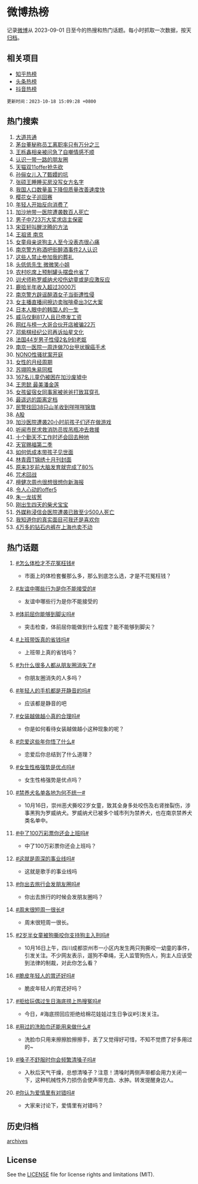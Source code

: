 # 微博热榜

记录[微博](https://www.weibo.com)从 2023-09-01 日至今的热搜和热门话题。每小时抓取一次数据，按天[归档](archives)。

## 相关项目

- [知乎热榜](https://github.com/hotarchive/zhihu)
- [头条热榜](https://github.com/hotarchive/toutiao)
- [抖音热榜](https://github.com/hotarchive/douyin)


`更新时间：2023-10-18 15:09:28 +0800`

## 热门搜索

1. [大道共通](https://m.weibo.cn/search?containerid=100103type%3D1%26t%3D10%26q%3D%23%E5%A4%A7%E9%81%93%E5%85%B1%E9%80%9A%23&stream_entry_id=51&isnewpage=1&extparam=seat%3D1%26pos%3D0%26cate%3D10103%26c_type%3D51%26q%3D%2523%25E5%25A4%25A7%25E9%2581%2593%25E5%2585%25B1%25E9%2580%259A%2523%26stream_entry_id%3D51%26dgr%3D0%26filter_type%3Drealtimehot%26display_time%3D1697612967%26pre_seqid%3D169761296730804827174)
1. [茅台董秘称员工离职率只有万分之三](https://m.weibo.cn/search?containerid=100103type%3D1%26t%3D10%26q%3D%23%E8%8C%85%E5%8F%B0%E8%91%A3%E7%A7%98%E7%A7%B0%E5%91%98%E5%B7%A5%E7%A6%BB%E8%81%8C%E7%8E%87%E5%8F%AA%E6%9C%89%E4%B8%87%E5%88%86%E4%B9%8B%E4%B8%89%23&stream_entry_id=31&isnewpage=1&extparam=seat%3D1%26band_rank%3D1%26cate%3D5001%26stream_entry_id%3D31%26pos%3D0%26filter_type%3Drealtimehot%26lcate%3D5001%26realpos%3D1%26q%3D%2523%25E8%258C%2585%25E5%258F%25B0%25E8%2591%25A3%25E7%25A7%2598%25E7%25A7%25B0%25E5%2591%2598%25E5%25B7%25A5%25E7%25A6%25BB%25E8%2581%258C%25E7%258E%2587%25E5%258F%25AA%25E6%259C%2589%25E4%25B8%2587%25E5%2588%2586%25E4%25B9%258B%25E4%25B8%2589%2523%26flag%3D1%26dgr%3D0%26c_type%3D31%26display_time%3D1697612967%26pre_seqid%3D169761296730804827174)
1. [王栎鑫相亲被问急了自嘲情感不顺](https://m.weibo.cn/search?containerid=100103type%3D1%26t%3D10%26q%3D%23%E7%8E%8B%E6%A0%8E%E9%91%AB%E7%9B%B8%E4%BA%B2%E8%A2%AB%E9%97%AE%E6%80%A5%E4%BA%86%E8%87%AA%E5%98%B2%E6%83%85%E6%84%9F%E4%B8%8D%E9%A1%BA%23&stream_entry_id=31&isnewpage=1&extparam=seat%3D1%26band_rank%3D2%26cate%3D5001%26stream_entry_id%3D31%26pos%3D1%26filter_type%3Drealtimehot%26lcate%3D5001%26realpos%3D2%26q%3D%2523%25E7%258E%258B%25E6%25A0%258E%25E9%2591%25AB%25E7%259B%25B8%25E4%25BA%25B2%25E8%25A2%25AB%25E9%2597%25AE%25E6%2580%25A5%25E4%25BA%2586%25E8%2587%25AA%25E5%2598%25B2%25E6%2583%2585%25E6%2584%259F%25E4%25B8%258D%25E9%25A1%25BA%2523%26flag%3D2%26dgr%3D0%26c_type%3D31%26display_time%3D1697612967%26pre_seqid%3D169761296730804827174)
1. [认识一带一路的朋友圈](https://m.weibo.cn/search?containerid=100103type%3D1%26t%3D10%26q%3D%23%E8%AE%A4%E8%AF%86%E4%B8%80%E5%B8%A6%E4%B8%80%E8%B7%AF%E7%9A%84%E6%9C%8B%E5%8F%8B%E5%9C%88%23&stream_entry_id=31&isnewpage=1&extparam=seat%3D1%26band_rank%3D3%26cate%3D5001%26stream_entry_id%3D31%26pos%3D2%26filter_type%3Drealtimehot%26lcate%3D5001%26realpos%3D3%26q%3D%2523%25E8%25AE%25A4%25E8%25AF%2586%25E4%25B8%2580%25E5%25B8%25A6%25E4%25B8%2580%25E8%25B7%25AF%25E7%259A%2584%25E6%259C%258B%25E5%258F%258B%25E5%259C%2588%2523%26flag%3D0%26dgr%3D0%26c_type%3D31%26display_time%3D1697612967%26pre_seqid%3D169761296730804827174)
1. [天猫双11offer抢先砍](https://m.weibo.cn/search?containerid=100103type%3D1%26t%3D10%26q%3D%23%E5%A4%A9%E7%8C%AB%E5%8F%8C11offer%E6%8A%A2%E5%85%88%E7%A0%8D%23&stream_entry_id=31&isnewpage=1&extparam=seat%3D1%26cate%3D5001%26stream_entry_id%3D31%26pos%3D3%26filter_type%3Drealtimehot%26lcate%3D5001%26adid%3D208153%26topic_ad%3D1%26band_rank%3D4%26q%3D%2523%25E5%25A4%25A9%25E7%258C%25AB%25E5%258F%258C11offer%25E6%258A%25A2%25E5%2585%2588%25E7%25A0%258D%2523%26is_ad_pos%3D1%26dgr%3D0%26c_type%3D31%26display_time%3D1697612967%26pre_seqid%3D169761296730804827174)
1. [孙俪女儿入了甄嬛的坑](https://m.weibo.cn/search?containerid=100103type%3D1%26t%3D10%26q%3D%23%E5%AD%99%E4%BF%AA%E5%A5%B3%E5%84%BF%E5%85%A5%E4%BA%86%E7%94%84%E5%AC%9B%E7%9A%84%E5%9D%91%23&stream_entry_id=31&isnewpage=1&extparam=seat%3D1%26band_rank%3D4%26cate%3D5001%26stream_entry_id%3D31%26pos%3D4%26filter_type%3Drealtimehot%26lcate%3D5001%26realpos%3D4%26q%3D%2523%25E5%25AD%2599%25E4%25BF%25AA%25E5%25A5%25B3%25E5%2584%25BF%25E5%2585%25A5%25E4%25BA%2586%25E7%2594%2584%25E5%25AC%259B%25E7%259A%2584%25E5%259D%2591%2523%26flag%3D0%26dgr%3D0%26c_type%3D31%26display_time%3D1697612967%26pre_seqid%3D169761296730804827174)
1. [张硕王睡睡买房没写女方名字](https://m.weibo.cn/search?containerid=100103type%3D1%26t%3D10%26q%3D%23%E5%BC%A0%E7%A1%95%E7%8E%8B%E7%9D%A1%E7%9D%A1%E4%B9%B0%E6%88%BF%E6%B2%A1%E5%86%99%E5%A5%B3%E6%96%B9%E5%90%8D%E5%AD%97%23&stream_entry_id=31&isnewpage=1&extparam=seat%3D1%26band_rank%3D5%26cate%3D5001%26stream_entry_id%3D31%26pos%3D5%26filter_type%3Drealtimehot%26lcate%3D5001%26realpos%3D5%26q%3D%2523%25E5%25BC%25A0%25E7%25A1%2595%25E7%258E%258B%25E7%259D%25A1%25E7%259D%25A1%25E4%25B9%25B0%25E6%2588%25BF%25E6%25B2%25A1%25E5%2586%2599%25E5%25A5%25B3%25E6%2596%25B9%25E5%2590%258D%25E5%25AD%2597%2523%26flag%3D0%26dgr%3D0%26c_type%3D31%26display_time%3D1697612967%26pre_seqid%3D169761296730804827174)
1. [我国人口数量虽下降但质量改善速度快](https://m.weibo.cn/search?containerid=100103type%3D1%26t%3D10%26q%3D%23%E6%88%91%E5%9B%BD%E4%BA%BA%E5%8F%A3%E6%95%B0%E9%87%8F%E8%99%BD%E4%B8%8B%E9%99%8D%E4%BD%86%E8%B4%A8%E9%87%8F%E6%94%B9%E5%96%84%E9%80%9F%E5%BA%A6%E5%BF%AB%23&stream_entry_id=31&isnewpage=1&extparam=seat%3D1%26band_rank%3D6%26cate%3D5001%26stream_entry_id%3D31%26pos%3D6%26filter_type%3Drealtimehot%26lcate%3D5001%26realpos%3D6%26q%3D%2523%25E6%2588%2591%25E5%259B%25BD%25E4%25BA%25BA%25E5%258F%25A3%25E6%2595%25B0%25E9%2587%258F%25E8%2599%25BD%25E4%25B8%258B%25E9%2599%258D%25E4%25BD%2586%25E8%25B4%25A8%25E9%2587%258F%25E6%2594%25B9%25E5%2596%2584%25E9%2580%259F%25E5%25BA%25A6%25E5%25BF%25AB%2523%26flag%3D0%26dgr%3D0%26c_type%3D31%26display_time%3D1697612967%26pre_seqid%3D169761296730804827174)
1. [樱花女子巡回赛](https://m.weibo.cn/search?containerid=100103type%3D1%26t%3D10%26q%3D%23%E6%A8%B1%E8%8A%B1%E5%A5%B3%E5%AD%90%E5%B7%A1%E5%9B%9E%E8%B5%9B%23&stream_entry_id=31&isnewpage=1&extparam=seat%3D1%26cate%3D5001%26stream_entry_id%3D31%26pos%3D7%26filter_type%3Drealtimehot%26lcate%3D5001%26adid%3D207965%26topic_ad%3D1%26band_rank%3D7%26q%3D%2523%25E6%25A8%25B1%25E8%258A%25B1%25E5%25A5%25B3%25E5%25AD%2590%25E5%25B7%25A1%25E5%259B%259E%25E8%25B5%259B%2523%26is_ad_pos%3D1%26dgr%3D0%26c_type%3D31%26display_time%3D1697612967%26pre_seqid%3D169761296730804827174)
1. [年轻人开始反向消费了](https://m.weibo.cn/search?containerid=100103type%3D1%26t%3D10%26q%3D%23%E5%B9%B4%E8%BD%BB%E4%BA%BA%E5%BC%80%E5%A7%8B%E5%8F%8D%E5%90%91%E6%B6%88%E8%B4%B9%E4%BA%86%23&stream_entry_id=31&isnewpage=1&extparam=seat%3D1%26band_rank%3D7%26cate%3D5001%26stream_entry_id%3D31%26pos%3D8%26filter_type%3Drealtimehot%26lcate%3D5001%26realpos%3D7%26q%3D%2523%25E5%25B9%25B4%25E8%25BD%25BB%25E4%25BA%25BA%25E5%25BC%2580%25E5%25A7%258B%25E5%258F%258D%25E5%2590%2591%25E6%25B6%2588%25E8%25B4%25B9%25E4%25BA%2586%2523%26flag%3D0%26dgr%3D0%26c_type%3D31%26display_time%3D1697612967%26pre_seqid%3D169761296730804827174)
1. [加沙地带一医院遭袭数百人死亡](https://m.weibo.cn/search?containerid=100103type%3D1%26t%3D10%26q%3D%23%E5%8A%A0%E6%B2%99%E5%9C%B0%E5%B8%A6%E4%B8%80%E5%8C%BB%E9%99%A2%E9%81%AD%E8%A2%AD%E6%95%B0%E7%99%BE%E4%BA%BA%E6%AD%BB%E4%BA%A1%23&stream_entry_id=31&isnewpage=1&extparam=seat%3D1%26band_rank%3D8%26cate%3D5001%26stream_entry_id%3D31%26pos%3D9%26filter_type%3Drealtimehot%26lcate%3D5001%26realpos%3D8%26q%3D%2523%25E5%258A%25A0%25E6%25B2%2599%25E5%259C%25B0%25E5%25B8%25A6%25E4%25B8%2580%25E5%258C%25BB%25E9%2599%25A2%25E9%2581%25AD%25E8%25A2%25AD%25E6%2595%25B0%25E7%2599%25BE%25E4%25BA%25BA%25E6%25AD%25BB%25E4%25BA%25A1%2523%26flag%3D16%26dgr%3D0%26c_type%3D31%26display_time%3D1697612967%26pre_seqid%3D169761296730804827174)
1. [男子中723万大奖求店主保密](https://m.weibo.cn/search?containerid=100103type%3D1%26t%3D10%26q%3D%23%E7%94%B7%E5%AD%90%E4%B8%AD723%E4%B8%87%E5%A4%A7%E5%A5%96%E6%B1%82%E5%BA%97%E4%B8%BB%E4%BF%9D%E5%AF%86%23&stream_entry_id=31&isnewpage=1&extparam=seat%3D1%26band_rank%3D9%26cate%3D5001%26stream_entry_id%3D31%26pos%3D10%26filter_type%3Drealtimehot%26lcate%3D5001%26realpos%3D9%26q%3D%2523%25E7%2594%25B7%25E5%25AD%2590%25E4%25B8%25AD723%25E4%25B8%2587%25E5%25A4%25A7%25E5%25A5%2596%25E6%25B1%2582%25E5%25BA%2597%25E4%25B8%25BB%25E4%25BF%259D%25E5%25AF%2586%2523%26flag%3D0%26dgr%3D0%26c_type%3D31%26display_time%3D1697612967%26pre_seqid%3D169761296730804827174)
1. [宋亚轩叫醒沈腾的方法](https://m.weibo.cn/search?containerid=100103type%3D1%26t%3D10%26q%3D%23%E5%AE%8B%E4%BA%9A%E8%BD%A9%E5%8F%AB%E9%86%92%E6%B2%88%E8%85%BE%E7%9A%84%E6%96%B9%E6%B3%95%23&stream_entry_id=31&isnewpage=1&extparam=seat%3D1%26band_rank%3D10%26cate%3D5001%26stream_entry_id%3D31%26pos%3D11%26filter_type%3Drealtimehot%26lcate%3D5001%26realpos%3D10%26q%3D%2523%25E5%25AE%258B%25E4%25BA%259A%25E8%25BD%25A9%25E5%258F%25AB%25E9%2586%2592%25E6%25B2%2588%25E8%2585%25BE%25E7%259A%2584%25E6%2596%25B9%25E6%25B3%2595%2523%26flag%3D1%26dgr%3D0%26c_type%3D31%26display_time%3D1697612967%26pre_seqid%3D169761296730804827174)
1. [王祖贤 南京](https://m.weibo.cn/search?containerid=100103type%3D1%26t%3D10%26q%3D%E7%8E%8B%E7%A5%96%E8%B4%A4+%E5%8D%97%E4%BA%AC&stream_entry_id=31&isnewpage=1&extparam=seat%3D1%26band_rank%3D11%26cate%3D5001%26stream_entry_id%3D31%26pos%3D12%26filter_type%3Drealtimehot%26lcate%3D5001%26realpos%3D11%26q%3D%25E7%258E%258B%25E7%25A5%2596%25E8%25B4%25A4%2520%25E5%258D%2597%25E4%25BA%25AC%26flag%3D1%26dgr%3D0%26c_type%3D31%26display_time%3D1697612967%26pre_seqid%3D169761296730804827174)
1. [女童母亲说狗主人至今没表态很心痛](https://m.weibo.cn/search?containerid=100103type%3D1%26t%3D10%26q%3D%23%E5%A5%B3%E7%AB%A5%E6%AF%8D%E4%BA%B2%E8%AF%B4%E7%8B%97%E4%B8%BB%E4%BA%BA%E8%87%B3%E4%BB%8A%E6%B2%A1%E8%A1%A8%E6%80%81%E5%BE%88%E5%BF%83%E7%97%9B%23&stream_entry_id=31&isnewpage=1&extparam=seat%3D1%26band_rank%3D12%26cate%3D5001%26stream_entry_id%3D31%26pos%3D13%26filter_type%3Drealtimehot%26lcate%3D5001%26realpos%3D12%26q%3D%2523%25E5%25A5%25B3%25E7%25AB%25A5%25E6%25AF%258D%25E4%25BA%25B2%25E8%25AF%25B4%25E7%258B%2597%25E4%25B8%25BB%25E4%25BA%25BA%25E8%2587%25B3%25E4%25BB%258A%25E6%25B2%25A1%25E8%25A1%25A8%25E6%2580%2581%25E5%25BE%2588%25E5%25BF%2583%25E7%2597%259B%2523%26flag%3D1%26dgr%3D0%26c_type%3D31%26display_time%3D1697612967%26pre_seqid%3D169761296730804827174)
1. [南京警方称酒吧街醉酒事件2人认识](https://m.weibo.cn/search?containerid=100103type%3D1%26t%3D10%26q%3D%23%E5%8D%97%E4%BA%AC%E8%AD%A6%E6%96%B9%E7%A7%B0%E9%85%92%E5%90%A7%E8%A1%97%E9%86%89%E9%85%92%E4%BA%8B%E4%BB%B62%E4%BA%BA%E8%AE%A4%E8%AF%86%23&stream_entry_id=31&isnewpage=1&extparam=seat%3D1%26band_rank%3D13%26cate%3D5001%26stream_entry_id%3D31%26pos%3D14%26filter_type%3Drealtimehot%26lcate%3D5001%26realpos%3D13%26q%3D%2523%25E5%258D%2597%25E4%25BA%25AC%25E8%25AD%25A6%25E6%2596%25B9%25E7%25A7%25B0%25E9%2585%2592%25E5%2590%25A7%25E8%25A1%2597%25E9%2586%2589%25E9%2585%2592%25E4%25BA%258B%25E4%25BB%25B62%25E4%25BA%25BA%25E8%25AE%25A4%25E8%25AF%2586%2523%26flag%3D1%26dgr%3D0%26c_type%3D31%26display_time%3D1697612967%26pre_seqid%3D169761296730804827174)
1. [这些人禁止参加我的葬礼](https://m.weibo.cn/search?containerid=100103type%3D1%26t%3D10%26q%3D%E8%BF%99%E4%BA%9B%E4%BA%BA%E7%A6%81%E6%AD%A2%E5%8F%82%E5%8A%A0%E6%88%91%E7%9A%84%E8%91%AC%E7%A4%BC&stream_entry_id=31&isnewpage=1&extparam=seat%3D1%26band_rank%3D14%26cate%3D5001%26stream_entry_id%3D31%26pos%3D15%26filter_type%3Drealtimehot%26lcate%3D5001%26realpos%3D14%26q%3D%25E8%25BF%2599%25E4%25BA%259B%25E4%25BA%25BA%25E7%25A6%2581%25E6%25AD%25A2%25E5%258F%2582%25E5%258A%25A0%25E6%2588%2591%25E7%259A%2584%25E8%2591%25AC%25E7%25A4%25BC%26flag%3D2%26dgr%3D0%26c_type%3D31%26display_time%3D1697612967%26pre_seqid%3D169761296730804827174)
1. [头低低先生 微微笑小姐](https://m.weibo.cn/search?containerid=100103type%3D1%26t%3D10%26q%3D%E5%A4%B4%E4%BD%8E%E4%BD%8E%E5%85%88%E7%94%9F+%E5%BE%AE%E5%BE%AE%E7%AC%91%E5%B0%8F%E5%A7%90&stream_entry_id=31&isnewpage=1&extparam=seat%3D1%26band_rank%3D15%26cate%3D5001%26stream_entry_id%3D31%26pos%3D16%26filter_type%3Drealtimehot%26lcate%3D5001%26realpos%3D15%26q%3D%25E5%25A4%25B4%25E4%25BD%258E%25E4%25BD%258E%25E5%2585%2588%25E7%2594%259F%2520%25E5%25BE%25AE%25E5%25BE%25AE%25E7%25AC%2591%25E5%25B0%258F%25E5%25A7%2590%26flag%3D2%26dgr%3D0%26c_type%3D31%26display_time%3D1697612967%26pre_seqid%3D169761296730804827174)
1. [农村吃席上预制罐头摆盘也省了](https://m.weibo.cn/search?containerid=100103type%3D1%26t%3D10%26q%3D%23%E5%86%9C%E6%9D%91%E5%90%83%E5%B8%AD%E4%B8%8A%E9%A2%84%E5%88%B6%E7%BD%90%E5%A4%B4%E6%91%86%E7%9B%98%E4%B9%9F%E7%9C%81%E4%BA%86%23&stream_entry_id=31&isnewpage=1&extparam=seat%3D1%26band_rank%3D16%26cate%3D5001%26stream_entry_id%3D31%26pos%3D17%26filter_type%3Drealtimehot%26lcate%3D5001%26realpos%3D16%26q%3D%2523%25E5%2586%259C%25E6%259D%2591%25E5%2590%2583%25E5%25B8%25AD%25E4%25B8%258A%25E9%25A2%2584%25E5%2588%25B6%25E7%25BD%2590%25E5%25A4%25B4%25E6%2591%2586%25E7%259B%2598%25E4%25B9%259F%25E7%259C%2581%25E4%25BA%2586%2523%26flag%3D2%26dgr%3D0%26c_type%3D31%26display_time%3D1697612967%26pre_seqid%3D169761296730804827174)
1. [训犬师称罗威纳犬咬伤幼童或是应激反应](https://m.weibo.cn/search?containerid=100103type%3D1%26t%3D10%26q%3D%23%E8%AE%AD%E7%8A%AC%E5%B8%88%E7%A7%B0%E7%BD%97%E5%A8%81%E7%BA%B3%E7%8A%AC%E5%92%AC%E4%BC%A4%E5%B9%BC%E7%AB%A5%E6%88%96%E6%98%AF%E5%BA%94%E6%BF%80%E5%8F%8D%E5%BA%94%23&stream_entry_id=31&isnewpage=1&extparam=seat%3D1%26band_rank%3D17%26cate%3D5001%26stream_entry_id%3D31%26pos%3D18%26filter_type%3Drealtimehot%26lcate%3D5001%26realpos%3D17%26q%3D%2523%25E8%25AE%25AD%25E7%258A%25AC%25E5%25B8%2588%25E7%25A7%25B0%25E7%25BD%2597%25E5%25A8%2581%25E7%25BA%25B3%25E7%258A%25AC%25E5%2592%25AC%25E4%25BC%25A4%25E5%25B9%25BC%25E7%25AB%25A5%25E6%2588%2596%25E6%2598%25AF%25E5%25BA%2594%25E6%25BF%2580%25E5%258F%258D%25E5%25BA%2594%2523%26flag%3D2%26dgr%3D0%26c_type%3D31%26display_time%3D1697612967%26pre_seqid%3D169761296730804827174)
1. [鹿哈半年收入超过3000万](https://m.weibo.cn/search?containerid=100103type%3D1%26t%3D10%26q%3D%23%E9%B9%BF%E5%93%88%E5%8D%8A%E5%B9%B4%E6%94%B6%E5%85%A5%E8%B6%85%E8%BF%873000%E4%B8%87%23&stream_entry_id=31&isnewpage=1&extparam=seat%3D1%26band_rank%3D18%26cate%3D5001%26stream_entry_id%3D31%26pos%3D19%26filter_type%3Drealtimehot%26lcate%3D5001%26realpos%3D18%26q%3D%2523%25E9%25B9%25BF%25E5%2593%2588%25E5%258D%258A%25E5%25B9%25B4%25E6%2594%25B6%25E5%2585%25A5%25E8%25B6%2585%25E8%25BF%25873000%25E4%25B8%2587%2523%26flag%3D1%26dgr%3D0%26c_type%3D31%26display_time%3D1697612967%26pre_seqid%3D169761296730804827174)
1. [南京警方辟谣醉酒女子当街遭性侵](https://m.weibo.cn/search?containerid=100103type%3D1%26t%3D10%26q%3D%23%E5%8D%97%E4%BA%AC%E8%AD%A6%E6%96%B9%E8%BE%9F%E8%B0%A3%E9%86%89%E9%85%92%E5%A5%B3%E5%AD%90%E5%BD%93%E8%A1%97%E9%81%AD%E6%80%A7%E4%BE%B5%23&stream_entry_id=31&isnewpage=1&extparam=seat%3D1%26band_rank%3D19%26cate%3D5001%26stream_entry_id%3D31%26pos%3D20%26filter_type%3Drealtimehot%26lcate%3D5001%26realpos%3D19%26q%3D%2523%25E5%258D%2597%25E4%25BA%25AC%25E8%25AD%25A6%25E6%2596%25B9%25E8%25BE%259F%25E8%25B0%25A3%25E9%2586%2589%25E9%2585%2592%25E5%25A5%25B3%25E5%25AD%2590%25E5%25BD%2593%25E8%25A1%2597%25E9%2581%25AD%25E6%2580%25A7%25E4%25BE%25B5%2523%26flag%3D0%26dgr%3D0%26c_type%3D31%26display_time%3D1697612967%26pre_seqid%3D169761296730804827174)
1. [女主播直播间擦边卖咖啡牵出3亿大案](https://m.weibo.cn/search?containerid=100103type%3D1%26t%3D10%26q%3D%23%E5%A5%B3%E4%B8%BB%E6%92%AD%E7%9B%B4%E6%92%AD%E9%97%B4%E6%93%A6%E8%BE%B9%E5%8D%96%E5%92%96%E5%95%A1%E7%89%B5%E5%87%BA3%E4%BA%BF%E5%A4%A7%E6%A1%88%23&stream_entry_id=31&isnewpage=1&extparam=seat%3D1%26band_rank%3D20%26cate%3D5001%26stream_entry_id%3D31%26pos%3D21%26filter_type%3Drealtimehot%26lcate%3D5001%26realpos%3D20%26q%3D%2523%25E5%25A5%25B3%25E4%25B8%25BB%25E6%2592%25AD%25E7%259B%25B4%25E6%2592%25AD%25E9%2597%25B4%25E6%2593%25A6%25E8%25BE%25B9%25E5%258D%2596%25E5%2592%2596%25E5%2595%25A1%25E7%2589%25B5%25E5%2587%25BA3%25E4%25BA%25BF%25E5%25A4%25A7%25E6%25A1%2588%2523%26flag%3D1%26dgr%3D0%26c_type%3D31%26display_time%3D1697612967%26pre_seqid%3D169761296730804827174)
1. [日本人眼中的韩国人的一生](https://m.weibo.cn/search?containerid=100103type%3D1%26t%3D10%26q%3D%E6%97%A5%E6%9C%AC%E4%BA%BA%E7%9C%BC%E4%B8%AD%E7%9A%84%E9%9F%A9%E5%9B%BD%E4%BA%BA%E7%9A%84%E4%B8%80%E7%94%9F&stream_entry_id=31&isnewpage=1&extparam=seat%3D1%26band_rank%3D21%26cate%3D5001%26stream_entry_id%3D31%26pos%3D22%26filter_type%3Drealtimehot%26lcate%3D5001%26realpos%3D21%26q%3D%25E6%2597%25A5%25E6%259C%25AC%25E4%25BA%25BA%25E7%259C%25BC%25E4%25B8%25AD%25E7%259A%2584%25E9%259F%25A9%25E5%259B%25BD%25E4%25BA%25BA%25E7%259A%2584%25E4%25B8%2580%25E7%2594%259F%26flag%3D0%26dgr%3D0%26c_type%3D31%26display_time%3D1697612967%26pre_seqid%3D169761296730804827174)
1. [威马仅剩817人且已停发工资](https://m.weibo.cn/search?containerid=100103type%3D1%26t%3D10%26q%3D%23%E5%A8%81%E9%A9%AC%E4%BB%85%E5%89%A9817%E4%BA%BA%E4%B8%94%E5%B7%B2%E5%81%9C%E5%8F%91%E5%B7%A5%E8%B5%84%23&stream_entry_id=31&isnewpage=1&extparam=seat%3D1%26band_rank%3D22%26cate%3D5001%26stream_entry_id%3D31%26pos%3D23%26filter_type%3Drealtimehot%26lcate%3D5001%26realpos%3D22%26q%3D%2523%25E5%25A8%2581%25E9%25A9%25AC%25E4%25BB%2585%25E5%2589%25A9817%25E4%25BA%25BA%25E4%25B8%2594%25E5%25B7%25B2%25E5%2581%259C%25E5%258F%2591%25E5%25B7%25A5%25E8%25B5%2584%2523%26flag%3D2%26dgr%3D0%26c_type%3D31%26display_time%3D1697612967%26pre_seqid%3D169761296730804827174)
1. [网红与榜一大哥合伙开店被骗22万](https://m.weibo.cn/search?containerid=100103type%3D1%26t%3D10%26q%3D%23%E7%BD%91%E7%BA%A2%E4%B8%8E%E6%A6%9C%E4%B8%80%E5%A4%A7%E5%93%A5%E5%90%88%E4%BC%99%E5%BC%80%E5%BA%97%E8%A2%AB%E9%AA%9722%E4%B8%87%23&stream_entry_id=31&isnewpage=1&extparam=seat%3D1%26band_rank%3D23%26cate%3D5001%26stream_entry_id%3D31%26pos%3D24%26filter_type%3Drealtimehot%26lcate%3D5001%26realpos%3D23%26q%3D%2523%25E7%25BD%2591%25E7%25BA%25A2%25E4%25B8%258E%25E6%25A6%259C%25E4%25B8%2580%25E5%25A4%25A7%25E5%2593%25A5%25E5%2590%2588%25E4%25BC%2599%25E5%25BC%2580%25E5%25BA%2597%25E8%25A2%25AB%25E9%25AA%259722%25E4%25B8%2587%2523%26flag%3D1%26dgr%3D0%26c_type%3D31%26display_time%3D1697612967%26pre_seqid%3D169761296730804827174)
1. [邓紫棋经纪公司再诉灿星文化](https://m.weibo.cn/search?containerid=100103type%3D1%26t%3D10%26q%3D%23%E9%82%93%E7%B4%AB%E6%A3%8B%E7%BB%8F%E7%BA%AA%E5%85%AC%E5%8F%B8%E5%86%8D%E8%AF%89%E7%81%BF%E6%98%9F%E6%96%87%E5%8C%96%23&stream_entry_id=31&isnewpage=1&extparam=seat%3D1%26band_rank%3D24%26cate%3D5001%26stream_entry_id%3D31%26pos%3D25%26filter_type%3Drealtimehot%26lcate%3D5001%26realpos%3D24%26q%3D%2523%25E9%2582%2593%25E7%25B4%25AB%25E6%25A3%258B%25E7%25BB%258F%25E7%25BA%25AA%25E5%2585%25AC%25E5%258F%25B8%25E5%2586%258D%25E8%25AF%2589%25E7%2581%25BF%25E6%2598%259F%25E6%2596%2587%25E5%258C%2596%2523%26flag%3D1%26dgr%3D0%26c_type%3D31%26display_time%3D1697612967%26pre_seqid%3D169761296730804827174)
1. [法国44岁男子性侵2名9旬老妪](https://m.weibo.cn/search?containerid=100103type%3D1%26t%3D10%26q%3D%23%E6%B3%95%E5%9B%BD44%E5%B2%81%E7%94%B7%E5%AD%90%E6%80%A7%E4%BE%B52%E5%90%8D9%E6%97%AC%E8%80%81%E5%A6%AA%23&stream_entry_id=31&isnewpage=1&extparam=seat%3D1%26band_rank%3D25%26cate%3D5001%26stream_entry_id%3D31%26pos%3D26%26filter_type%3Drealtimehot%26lcate%3D5001%26realpos%3D25%26q%3D%2523%25E6%25B3%2595%25E5%259B%25BD44%25E5%25B2%2581%25E7%2594%25B7%25E5%25AD%2590%25E6%2580%25A7%25E4%25BE%25B52%25E5%2590%258D9%25E6%2597%25AC%25E8%2580%2581%25E5%25A6%25AA%2523%26flag%3D0%26dgr%3D0%26c_type%3D31%26display_time%3D1697612967%26pre_seqid%3D169761296730804827174)
1. [南京一医院一周连做70台甲状腺癌手术](https://m.weibo.cn/search?containerid=100103type%3D1%26t%3D10%26q%3D%23%E5%8D%97%E4%BA%AC%E4%B8%80%E5%8C%BB%E9%99%A2%E4%B8%80%E5%91%A8%E8%BF%9E%E5%81%9A70%E5%8F%B0%E7%94%B2%E7%8A%B6%E8%85%BA%E7%99%8C%E6%89%8B%E6%9C%AF%23&stream_entry_id=31&isnewpage=1&extparam=seat%3D1%26band_rank%3D26%26cate%3D5001%26stream_entry_id%3D31%26pos%3D27%26filter_type%3Drealtimehot%26lcate%3D5001%26realpos%3D26%26q%3D%2523%25E5%258D%2597%25E4%25BA%25AC%25E4%25B8%2580%25E5%258C%25BB%25E9%2599%25A2%25E4%25B8%2580%25E5%2591%25A8%25E8%25BF%259E%25E5%2581%259A70%25E5%258F%25B0%25E7%2594%25B2%25E7%258A%25B6%25E8%2585%25BA%25E7%2599%258C%25E6%2589%258B%25E6%259C%25AF%2523%26flag%3D1%26dgr%3D0%26c_type%3D31%26display_time%3D1697612967%26pre_seqid%3D169761296730804827174)
1. [NONO性骚扰案开庭](https://m.weibo.cn/search?containerid=100103type%3D1%26t%3D10%26q%3D%23NONO%E6%80%A7%E9%AA%9A%E6%89%B0%E6%A1%88%E5%BC%80%E5%BA%AD%23&stream_entry_id=31&isnewpage=1&extparam=seat%3D1%26band_rank%3D27%26cate%3D5001%26stream_entry_id%3D31%26pos%3D28%26filter_type%3Drealtimehot%26lcate%3D5001%26realpos%3D27%26q%3D%2523NONO%25E6%2580%25A7%25E9%25AA%259A%25E6%2589%25B0%25E6%25A1%2588%25E5%25BC%2580%25E5%25BA%25AD%2523%26flag%3D1%26dgr%3D0%26c_type%3D31%26display_time%3D1697612967%26pre_seqid%3D169761296730804827174)
1. [女性的月经周期](https://m.weibo.cn/search?containerid=100103type%3D1%26t%3D10%26q%3D%E5%A5%B3%E6%80%A7%E7%9A%84%E6%9C%88%E7%BB%8F%E5%91%A8%E6%9C%9F&stream_entry_id=31&isnewpage=1&extparam=seat%3D1%26band_rank%3D28%26cate%3D5001%26stream_entry_id%3D31%26pos%3D29%26filter_type%3Drealtimehot%26lcate%3D5001%26realpos%3D28%26q%3D%25E5%25A5%25B3%25E6%2580%25A7%25E7%259A%2584%25E6%259C%2588%25E7%25BB%258F%25E5%2591%25A8%25E6%259C%259F%26flag%3D0%26dgr%3D0%26c_type%3D31%26display_time%3D1697612967%26pre_seqid%3D169761296730804827174)
1. [苏翊鸣朱易同框](https://m.weibo.cn/search?containerid=100103type%3D1%26t%3D10%26q%3D%23%E8%8B%8F%E7%BF%8A%E9%B8%A3%E6%9C%B1%E6%98%93%E5%90%8C%E6%A1%86%23&stream_entry_id=31&isnewpage=1&extparam=seat%3D1%26band_rank%3D29%26cate%3D5001%26stream_entry_id%3D31%26pos%3D30%26filter_type%3Drealtimehot%26lcate%3D5001%26realpos%3D29%26q%3D%2523%25E8%258B%258F%25E7%25BF%258A%25E9%25B8%25A3%25E6%259C%25B1%25E6%2598%2593%25E5%2590%258C%25E6%25A1%2586%2523%26flag%3D1%26dgr%3D0%26c_type%3D31%26display_time%3D1697612967%26pre_seqid%3D169761296730804827174)
1. [167名儿童仍被困在加沙废墟中](https://m.weibo.cn/search?containerid=100103type%3D1%26t%3D10%26q%3D%23167%E5%90%8D%E5%84%BF%E7%AB%A5%E4%BB%8D%E8%A2%AB%E5%9B%B0%E5%9C%A8%E5%8A%A0%E6%B2%99%E5%BA%9F%E5%A2%9F%E4%B8%AD%23&stream_entry_id=31&isnewpage=1&extparam=seat%3D1%26band_rank%3D30%26cate%3D5001%26stream_entry_id%3D31%26pos%3D31%26filter_type%3Drealtimehot%26lcate%3D5001%26realpos%3D30%26q%3D%2523167%25E5%2590%258D%25E5%2584%25BF%25E7%25AB%25A5%25E4%25BB%258D%25E8%25A2%25AB%25E5%259B%25B0%25E5%259C%25A8%25E5%258A%25A0%25E6%25B2%2599%25E5%25BA%259F%25E5%25A2%259F%25E4%25B8%25AD%2523%26flag%3D0%26dgr%3D0%26c_type%3D31%26display_time%3D1697612967%26pre_seqid%3D169761296730804827174)
1. [王思懿 最美潘金莲](https://m.weibo.cn/search?containerid=100103type%3D1%26t%3D10%26q%3D%E7%8E%8B%E6%80%9D%E6%87%BF+%E6%9C%80%E7%BE%8E%E6%BD%98%E9%87%91%E8%8E%B2&stream_entry_id=31&isnewpage=1&extparam=seat%3D1%26band_rank%3D31%26cate%3D5001%26stream_entry_id%3D31%26pos%3D32%26filter_type%3Drealtimehot%26lcate%3D5001%26realpos%3D31%26q%3D%25E7%258E%258B%25E6%2580%259D%25E6%2587%25BF%2520%25E6%259C%2580%25E7%25BE%258E%25E6%25BD%2598%25E9%2587%2591%25E8%258E%25B2%26flag%3D0%26dgr%3D0%26c_type%3D31%26display_time%3D1697612967%26pre_seqid%3D169761296730804827174)
1. [女孩留宿女同事家被爸爸打致耳穿孔](https://m.weibo.cn/search?containerid=100103type%3D1%26t%3D10%26q%3D%23%E5%A5%B3%E5%AD%A9%E7%95%99%E5%AE%BF%E5%A5%B3%E5%90%8C%E4%BA%8B%E5%AE%B6%E8%A2%AB%E7%88%B8%E7%88%B8%E6%89%93%E8%87%B4%E8%80%B3%E7%A9%BF%E5%AD%94%23&stream_entry_id=31&isnewpage=1&extparam=seat%3D1%26band_rank%3D32%26cate%3D5001%26stream_entry_id%3D31%26pos%3D33%26filter_type%3Drealtimehot%26lcate%3D5001%26realpos%3D32%26q%3D%2523%25E5%25A5%25B3%25E5%25AD%25A9%25E7%2595%2599%25E5%25AE%25BF%25E5%25A5%25B3%25E5%2590%258C%25E4%25BA%258B%25E5%25AE%25B6%25E8%25A2%25AB%25E7%2588%25B8%25E7%2588%25B8%25E6%2589%2593%25E8%2587%25B4%25E8%2580%25B3%25E7%25A9%25BF%25E5%25AD%2594%2523%26flag%3D0%26dgr%3D0%26c_type%3D31%26display_time%3D1697612967%26pre_seqid%3D169761296730804827174)
1. [最遥远的距离定档](https://m.weibo.cn/search?containerid=100103type%3D1%26t%3D10%26q%3D%23%E6%9C%80%E9%81%A5%E8%BF%9C%E7%9A%84%E8%B7%9D%E7%A6%BB%E5%AE%9A%E6%A1%A3%23&stream_entry_id=31&isnewpage=1&extparam=seat%3D1%26band_rank%3D33%26cate%3D5001%26stream_entry_id%3D31%26pos%3D34%26filter_type%3Drealtimehot%26lcate%3D5001%26realpos%3D33%26q%3D%2523%25E6%259C%2580%25E9%2581%25A5%25E8%25BF%259C%25E7%259A%2584%25E8%25B7%259D%25E7%25A6%25BB%25E5%25AE%259A%25E6%25A1%25A3%2523%26flag%3D1%26dgr%3D0%26c_type%3D31%26display_time%3D1697612967%26pre_seqid%3D169761296730804827174)
1. [民警找回38只山羊收到咩咩咩锦旗](https://m.weibo.cn/search?containerid=100103type%3D1%26t%3D10%26q%3D%23%E6%B0%91%E8%AD%A6%E6%89%BE%E5%9B%9E38%E5%8F%AA%E5%B1%B1%E7%BE%8A%E6%94%B6%E5%88%B0%E5%92%A9%E5%92%A9%E5%92%A9%E9%94%A6%E6%97%97%23&stream_entry_id=31&isnewpage=1&extparam=seat%3D1%26band_rank%3D34%26cate%3D5001%26stream_entry_id%3D31%26pos%3D35%26filter_type%3Drealtimehot%26lcate%3D5001%26realpos%3D34%26q%3D%2523%25E6%25B0%2591%25E8%25AD%25A6%25E6%2589%25BE%25E5%259B%259E38%25E5%258F%25AA%25E5%25B1%25B1%25E7%25BE%258A%25E6%2594%25B6%25E5%2588%25B0%25E5%2592%25A9%25E5%2592%25A9%25E5%2592%25A9%25E9%2594%25A6%25E6%2597%2597%2523%26flag%3D32768%26dgr%3D0%26c_type%3D31%26display_time%3D1697612967%26pre_seqid%3D169761296730804827174)
1. [A股](https://m.weibo.cn/search?containerid=100103type%3D1%26t%3D10%26q%3DA%E8%82%A1&stream_entry_id=31&isnewpage=1&extparam=seat%3D1%26band_rank%3D35%26cate%3D5001%26stream_entry_id%3D31%26pos%3D36%26filter_type%3Drealtimehot%26lcate%3D5001%26realpos%3D35%26q%3DA%25E8%2582%25A1%26flag%3D0%26dgr%3D0%26c_type%3D31%26display_time%3D1697612967%26pre_seqid%3D169761296730804827174)
1. [加沙医院遭袭20小时前孩子们还在做游戏](https://m.weibo.cn/search?containerid=100103type%3D1%26t%3D10%26q%3D%23%E5%8A%A0%E6%B2%99%E5%8C%BB%E9%99%A2%E9%81%AD%E8%A2%AD20%E5%B0%8F%E6%97%B6%E5%89%8D%E5%AD%A9%E5%AD%90%E4%BB%AC%E8%BF%98%E5%9C%A8%E5%81%9A%E6%B8%B8%E6%88%8F%23&stream_entry_id=31&isnewpage=1&extparam=seat%3D1%26band_rank%3D36%26cate%3D5001%26stream_entry_id%3D31%26pos%3D37%26filter_type%3Drealtimehot%26lcate%3D5001%26realpos%3D36%26q%3D%2523%25E5%258A%25A0%25E6%25B2%2599%25E5%258C%25BB%25E9%2599%25A2%25E9%2581%25AD%25E8%25A2%25AD20%25E5%25B0%258F%25E6%2597%25B6%25E5%2589%258D%25E5%25AD%25A9%25E5%25AD%2590%25E4%25BB%25AC%25E8%25BF%2598%25E5%259C%25A8%25E5%2581%259A%25E6%25B8%25B8%25E6%2588%258F%2523%26flag%3D0%26dgr%3D0%26c_type%3D31%26display_time%3D1697612967%26pre_seqid%3D169761296730804827174)
1. [听闻市民求救消防员拔吊瓶冲去救援](https://m.weibo.cn/search?containerid=100103type%3D1%26t%3D10%26q%3D%23%E5%90%AC%E9%97%BB%E5%B8%82%E6%B0%91%E6%B1%82%E6%95%91%E6%B6%88%E9%98%B2%E5%91%98%E6%8B%94%E5%90%8A%E7%93%B6%E5%86%B2%E5%8E%BB%E6%95%91%E6%8F%B4%23&stream_entry_id=31&isnewpage=1&extparam=seat%3D1%26band_rank%3D37%26cate%3D5001%26stream_entry_id%3D31%26pos%3D38%26filter_type%3Drealtimehot%26lcate%3D5001%26realpos%3D37%26q%3D%2523%25E5%2590%25AC%25E9%2597%25BB%25E5%25B8%2582%25E6%25B0%2591%25E6%25B1%2582%25E6%2595%2591%25E6%25B6%2588%25E9%2598%25B2%25E5%2591%2598%25E6%258B%2594%25E5%2590%258A%25E7%2593%25B6%25E5%2586%25B2%25E5%258E%25BB%25E6%2595%2591%25E6%258F%25B4%2523%26flag%3D32768%26dgr%3D0%26c_type%3D31%26display_time%3D1697612967%26pre_seqid%3D169761296730804827174)
1. [十个勤天不工作时还会回去种地](https://m.weibo.cn/search?containerid=100103type%3D1%26t%3D10%26q%3D%23%E5%8D%81%E4%B8%AA%E5%8B%A4%E5%A4%A9%E4%B8%8D%E5%B7%A5%E4%BD%9C%E6%97%B6%E8%BF%98%E4%BC%9A%E5%9B%9E%E5%8E%BB%E7%A7%8D%E5%9C%B0%23&stream_entry_id=31&isnewpage=1&extparam=seat%3D1%26band_rank%3D38%26cate%3D5001%26stream_entry_id%3D31%26pos%3D39%26filter_type%3Drealtimehot%26lcate%3D5001%26realpos%3D38%26q%3D%2523%25E5%258D%2581%25E4%25B8%25AA%25E5%258B%25A4%25E5%25A4%25A9%25E4%25B8%258D%25E5%25B7%25A5%25E4%25BD%259C%25E6%2597%25B6%25E8%25BF%2598%25E4%25BC%259A%25E5%259B%259E%25E5%258E%25BB%25E7%25A7%258D%25E5%259C%25B0%2523%26flag%3D1%26dgr%3D0%26c_type%3D31%26display_time%3D1697612967%26pre_seqid%3D169761296730804827174)
1. [天官赐福第二季](https://m.weibo.cn/search?containerid=100103type%3D1%26t%3D10%26q%3D%23%E5%A4%A9%E5%AE%98%E8%B5%90%E7%A6%8F%E7%AC%AC%E4%BA%8C%E5%AD%A3%23&stream_entry_id=31&isnewpage=1&extparam=seat%3D1%26band_rank%3D39%26cate%3D5001%26stream_entry_id%3D31%26pos%3D40%26filter_type%3Drealtimehot%26lcate%3D5001%26realpos%3D39%26q%3D%2523%25E5%25A4%25A9%25E5%25AE%2598%25E8%25B5%2590%25E7%25A6%258F%25E7%25AC%25AC%25E4%25BA%258C%25E5%25AD%25A3%2523%26flag%3D0%26dgr%3D0%26c_type%3D31%26display_time%3D1697612967%26pre_seqid%3D169761296730804827174)
1. [如何低成本带孩子见世面](https://m.weibo.cn/search?containerid=100103type%3D1%26t%3D10%26q%3D%E5%A6%82%E4%BD%95%E4%BD%8E%E6%88%90%E6%9C%AC%E5%B8%A6%E5%AD%A9%E5%AD%90%E8%A7%81%E4%B8%96%E9%9D%A2&stream_entry_id=31&isnewpage=1&extparam=seat%3D1%26band_rank%3D40%26cate%3D5001%26stream_entry_id%3D31%26pos%3D41%26filter_type%3Drealtimehot%26lcate%3D5001%26realpos%3D40%26q%3D%25E5%25A6%2582%25E4%25BD%2595%25E4%25BD%258E%25E6%2588%2590%25E6%259C%25AC%25E5%25B8%25A6%25E5%25AD%25A9%25E5%25AD%2590%25E8%25A7%2581%25E4%25B8%2596%25E9%259D%25A2%26flag%3D0%26dgr%3D0%26c_type%3D31%26display_time%3D1697612967%26pre_seqid%3D169761296730804827174)
1. [林青霞T锦绣十月刊封面](https://m.weibo.cn/search?containerid=100103type%3D1%26t%3D10%26q%3D%23%E6%9E%97%E9%9D%92%E9%9C%9ET%E9%94%A6%E7%BB%A3%E5%8D%81%E6%9C%88%E5%88%8A%E5%B0%81%E9%9D%A2%23&stream_entry_id=31&isnewpage=1&extparam=seat%3D1%26band_rank%3D41%26cate%3D5001%26stream_entry_id%3D31%26pos%3D42%26filter_type%3Drealtimehot%26lcate%3D5001%26realpos%3D41%26q%3D%2523%25E6%259E%2597%25E9%259D%2592%25E9%259C%259ET%25E9%2594%25A6%25E7%25BB%25A3%25E5%258D%2581%25E6%259C%2588%25E5%2588%258A%25E5%25B0%2581%25E9%259D%25A2%2523%26flag%3D1%26dgr%3D0%26c_type%3D31%26display_time%3D1697612967%26pre_seqid%3D169761296730804827174)
1. [原来3岁前大脑发育就完成了80%](https://m.weibo.cn/search?containerid=100103type%3D1%26t%3D10%26q%3D%23%E5%8E%9F%E6%9D%A53%E5%B2%81%E5%89%8D%E5%A4%A7%E8%84%91%E5%8F%91%E8%82%B2%E5%B0%B1%E5%AE%8C%E6%88%90%E4%BA%8680%25%23&stream_entry_id=31&isnewpage=1&extparam=seat%3D1%26band_rank%3D42%26cate%3D5001%26stream_entry_id%3D31%26pos%3D43%26filter_type%3Drealtimehot%26lcate%3D5001%26realpos%3D42%26q%3D%2523%25E5%258E%259F%25E6%259D%25A53%25E5%25B2%2581%25E5%2589%258D%25E5%25A4%25A7%25E8%2584%2591%25E5%258F%2591%25E8%2582%25B2%25E5%25B0%25B1%25E5%25AE%258C%25E6%2588%2590%25E4%25BA%258680%2525%2523%26flag%3D0%26dgr%3D0%26c_type%3D31%26display_time%3D1697612967%26pre_seqid%3D169761296730804827174)
1. [咒术回战](https://m.weibo.cn/search?containerid=100103type%3D1%26t%3D10%26q%3D%E5%92%92%E6%9C%AF%E5%9B%9E%E6%88%98&stream_entry_id=31&isnewpage=1&extparam=seat%3D1%26band_rank%3D43%26cate%3D5001%26stream_entry_id%3D31%26pos%3D44%26filter_type%3Drealtimehot%26lcate%3D5001%26realpos%3D43%26q%3D%25E5%2592%2592%25E6%259C%25AF%25E5%259B%259E%25E6%2588%2598%26flag%3D0%26dgr%3D0%26c_type%3D31%26display_time%3D1697612967%26pre_seqid%3D169761296730804827174)
1. [檀健次周也很想很想你新海报](https://m.weibo.cn/search?containerid=100103type%3D1%26t%3D10%26q%3D%23%E6%AA%80%E5%81%A5%E6%AC%A1%E5%91%A8%E4%B9%9F%E5%BE%88%E6%83%B3%E5%BE%88%E6%83%B3%E4%BD%A0%E6%96%B0%E6%B5%B7%E6%8A%A5%23&stream_entry_id=31&isnewpage=1&extparam=seat%3D1%26band_rank%3D44%26cate%3D5001%26stream_entry_id%3D31%26pos%3D45%26filter_type%3Drealtimehot%26lcate%3D5001%26realpos%3D44%26q%3D%2523%25E6%25AA%2580%25E5%2581%25A5%25E6%25AC%25A1%25E5%2591%25A8%25E4%25B9%259F%25E5%25BE%2588%25E6%2583%25B3%25E5%25BE%2588%25E6%2583%25B3%25E4%25BD%25A0%25E6%2596%25B0%25E6%25B5%25B7%25E6%258A%25A5%2523%26flag%3D0%26dgr%3D0%26c_type%3D31%26display_time%3D1697612967%26pre_seqid%3D169761296730804827174)
1. [令人心动的offer5](https://m.weibo.cn/search?containerid=100103type%3D1%26t%3D10%26q%3D%E4%BB%A4%E4%BA%BA%E5%BF%83%E5%8A%A8%E7%9A%84offer5&stream_entry_id=31&isnewpage=1&extparam=seat%3D1%26band_rank%3D45%26cate%3D5001%26stream_entry_id%3D31%26pos%3D46%26filter_type%3Drealtimehot%26lcate%3D5001%26realpos%3D45%26q%3D%25E4%25BB%25A4%25E4%25BA%25BA%25E5%25BF%2583%25E5%258A%25A8%25E7%259A%2584offer5%26flag%3D1%26dgr%3D0%26c_type%3D31%26display_time%3D1697612967%26pre_seqid%3D169761296730804827174)
1. [朱一龙拔葱](https://m.weibo.cn/search?containerid=100103type%3D1%26t%3D10%26q%3D%23%E6%9C%B1%E4%B8%80%E9%BE%99%E6%8B%94%E8%91%B1%23&stream_entry_id=31&isnewpage=1&extparam=seat%3D1%26band_rank%3D46%26cate%3D5001%26stream_entry_id%3D31%26pos%3D47%26filter_type%3Drealtimehot%26lcate%3D5001%26realpos%3D46%26q%3D%2523%25E6%259C%25B1%25E4%25B8%2580%25E9%25BE%2599%25E6%258B%2594%25E8%2591%25B1%2523%26flag%3D1%26dgr%3D0%26c_type%3D31%26display_time%3D1697612967%26pre_seqid%3D169761296730804827174)
1. [刚出生四天的柴犬宝宝](https://m.weibo.cn/search?containerid=100103type%3D1%26t%3D10%26q%3D%E5%88%9A%E5%87%BA%E7%94%9F%E5%9B%9B%E5%A4%A9%E7%9A%84%E6%9F%B4%E7%8A%AC%E5%AE%9D%E5%AE%9D&stream_entry_id=31&isnewpage=1&extparam=seat%3D1%26band_rank%3D47%26cate%3D5001%26stream_entry_id%3D31%26pos%3D48%26filter_type%3Drealtimehot%26lcate%3D5001%26realpos%3D47%26q%3D%25E5%2588%259A%25E5%2587%25BA%25E7%2594%259F%25E5%259B%259B%25E5%25A4%25A9%25E7%259A%2584%25E6%259F%25B4%25E7%258A%25AC%25E5%25AE%259D%25E5%25AE%259D%26flag%3D1%26dgr%3D0%26c_type%3D31%26display_time%3D1697612967%26pre_seqid%3D169761296730804827174)
1. [外媒称浸信会医院遭袭已致至少500人死亡](https://m.weibo.cn/search?containerid=100103type%3D1%26t%3D10%26q%3D%23%E5%A4%96%E5%AA%92%E7%A7%B0%E6%B5%B8%E4%BF%A1%E4%BC%9A%E5%8C%BB%E9%99%A2%E9%81%AD%E8%A2%AD%E5%B7%B2%E8%87%B4%E8%87%B3%E5%B0%91500%E4%BA%BA%E6%AD%BB%E4%BA%A1%23&stream_entry_id=31&isnewpage=1&extparam=seat%3D1%26band_rank%3D48%26cate%3D5001%26stream_entry_id%3D31%26pos%3D49%26filter_type%3Drealtimehot%26lcate%3D5001%26realpos%3D48%26q%3D%2523%25E5%25A4%2596%25E5%25AA%2592%25E7%25A7%25B0%25E6%25B5%25B8%25E4%25BF%25A1%25E4%25BC%259A%25E5%258C%25BB%25E9%2599%25A2%25E9%2581%25AD%25E8%25A2%25AD%25E5%25B7%25B2%25E8%2587%25B4%25E8%2587%25B3%25E5%25B0%2591500%25E4%25BA%25BA%25E6%25AD%25BB%25E4%25BA%25A1%2523%26flag%3D0%26dgr%3D0%26c_type%3D31%26display_time%3D1697612967%26pre_seqid%3D169761296730804827174)
1. [我知道你的真实面目可我还是喜欢你](https://m.weibo.cn/search?containerid=100103type%3D1%26t%3D10%26q%3D%23%E6%88%91%E7%9F%A5%E9%81%93%E4%BD%A0%E7%9A%84%E7%9C%9F%E5%AE%9E%E9%9D%A2%E7%9B%AE%E5%8F%AF%E6%88%91%E8%BF%98%E6%98%AF%E5%96%9C%E6%AC%A2%E4%BD%A0%23&stream_entry_id=31&isnewpage=1&extparam=seat%3D1%26band_rank%3D49%26cate%3D5001%26stream_entry_id%3D31%26pos%3D50%26filter_type%3Drealtimehot%26lcate%3D5001%26realpos%3D49%26q%3D%2523%25E6%2588%2591%25E7%259F%25A5%25E9%2581%2593%25E4%25BD%25A0%25E7%259A%2584%25E7%259C%259F%25E5%25AE%259E%25E9%259D%25A2%25E7%259B%25AE%25E5%258F%25AF%25E6%2588%2591%25E8%25BF%2598%25E6%2598%25AF%25E5%2596%259C%25E6%25AC%25A2%25E4%25BD%25A0%2523%26flag%3D1%26dgr%3D0%26c_type%3D31%26display_time%3D1697612967%26pre_seqid%3D169761296730804827174)
1. [4万多的钻石内裤在上海也卖不动](https://m.weibo.cn/search?containerid=100103type%3D1%26t%3D10%26q%3D%234%E4%B8%87%E5%A4%9A%E7%9A%84%E9%92%BB%E7%9F%B3%E5%86%85%E8%A3%A4%E5%9C%A8%E4%B8%8A%E6%B5%B7%E4%B9%9F%E5%8D%96%E4%B8%8D%E5%8A%A8%23&stream_entry_id=31&isnewpage=1&extparam=seat%3D1%26band_rank%3D50%26cate%3D5001%26stream_entry_id%3D31%26pos%3D51%26filter_type%3Drealtimehot%26lcate%3D5001%26realpos%3D50%26q%3D%25234%25E4%25B8%2587%25E5%25A4%259A%25E7%259A%2584%25E9%2592%25BB%25E7%259F%25B3%25E5%2586%2585%25E8%25A3%25A4%25E5%259C%25A8%25E4%25B8%258A%25E6%25B5%25B7%25E4%25B9%259F%25E5%258D%2596%25E4%25B8%258D%25E5%258A%25A8%2523%26flag%3D0%26dgr%3D0%26c_type%3D31%26display_time%3D1697612967%26pre_seqid%3D169761296730804827174)

## 热门话题

1. [#怎么体检才不花冤枉钱#](https://m.weibo.cn/search?containerid=231522type%3D1%26t%3D10%26q%3D%23%E6%80%8E%E4%B9%88%E4%BD%93%E6%A3%80%E6%89%8D%E4%B8%8D%E8%8A%B1%E5%86%A4%E6%9E%89%E9%92%B1%23&stream_entry_id=128&isnewpage=1&extparam=seat%3D1%26lcate%3D5004%26unitid%3D1697595772726%26c_type%3D128%26pos%3D1-0-0%26dgr%3D0%26cate%3D5004%26display_time%3D1697612968%26pre_seqid%3D16976129686329179575)
    - 市面上的体检套餐那么多，那么到底怎么选，才是不花冤枉钱？

1. [#友谊中哪些行为是你不能接受的#](https://m.weibo.cn/search?containerid=231522type%3D1%26t%3D10%26q%3D%23%E5%8F%8B%E8%B0%8A%E4%B8%AD%E5%93%AA%E4%BA%9B%E8%A1%8C%E4%B8%BA%E6%98%AF%E4%BD%A0%E4%B8%8D%E8%83%BD%E6%8E%A5%E5%8F%97%E7%9A%84%23&stream_entry_id=128&isnewpage=1&extparam=seat%3D1%26lcate%3D5004%26unitid%3D1697604148650%26c_type%3D128%26pos%3D1-0-1%26dgr%3D0%26cate%3D5004%26display_time%3D1697612968%26pre_seqid%3D16976129686329179575)
    - 友谊中哪些行为是你不能接受的

1. [#体前屈你能够到脚尖吗#](https://m.weibo.cn/search?containerid=231522type%3D1%26t%3D10%26q%3D%23%E4%BD%93%E5%89%8D%E5%B1%88%E4%BD%A0%E8%83%BD%E5%A4%9F%E5%88%B0%E8%84%9A%E5%B0%96%E5%90%97%23&stream_entry_id=128&isnewpage=1&extparam=seat%3D1%26lcate%3D5004%26unitid%3D1697612865410%26c_type%3D128%26pos%3D1-0-2%26dgr%3D0%26cate%3D5004%26display_time%3D1697612968%26pre_seqid%3D16976129686329179575)
    - 突击检查，体前屈你能做到什么程度？能不能够到脚尖？

1. [#上班带饭真的省钱吗#](https://m.weibo.cn/search?containerid=231522type%3D1%26t%3D10%26q%3D%23%E4%B8%8A%E7%8F%AD%E5%B8%A6%E9%A5%AD%E7%9C%9F%E7%9A%84%E7%9C%81%E9%92%B1%E5%90%97%23&stream_entry_id=128&isnewpage=1&extparam=seat%3D1%26lcate%3D5004%26unitid%3D1697606842896%26c_type%3D128%26pos%3D1-0-3%26dgr%3D0%26cate%3D5004%26display_time%3D1697612968%26pre_seqid%3D16976129686329179575)
    - 上班带上真的省钱吗？

1. [#为什么很多人都从朋友圈消失了#](https://m.weibo.cn/search?containerid=231522type%3D1%26t%3D10%26q%3D%23%E4%B8%BA%E4%BB%80%E4%B9%88%E5%BE%88%E5%A4%9A%E4%BA%BA%E9%83%BD%E4%BB%8E%E6%9C%8B%E5%8F%8B%E5%9C%88%E6%B6%88%E5%A4%B1%E4%BA%86%23&stream_entry_id=128&isnewpage=1&extparam=seat%3D1%26lcate%3D5004%26unitid%3D1697608968580%26c_type%3D128%26pos%3D1-0-4%26dgr%3D0%26cate%3D5004%26display_time%3D1697612968%26pre_seqid%3D16976129686329179575)
    - 你朋友圈消失的人多吗？

1. [#年轻人的手机都是开静音的吗#](https://m.weibo.cn/search?containerid=231522type%3D1%26t%3D10%26q%3D%23%E5%B9%B4%E8%BD%BB%E4%BA%BA%E7%9A%84%E6%89%8B%E6%9C%BA%E9%83%BD%E6%98%AF%E5%BC%80%E9%9D%99%E9%9F%B3%E7%9A%84%E5%90%97%23&stream_entry_id=128&isnewpage=1&extparam=seat%3D1%26lcate%3D5004%26unitid%3D1697527030389%26c_type%3D128%26pos%3D1-0-5%26dgr%3D0%26cate%3D5004%26display_time%3D1697612968%26pre_seqid%3D16976129686329179575)
    - 应该都是静音的吧

1. [#女装越做越小真的合理吗#](https://m.weibo.cn/search?containerid=231522type%3D1%26t%3D10%26q%3D%23%E5%A5%B3%E8%A3%85%E8%B6%8A%E5%81%9A%E8%B6%8A%E5%B0%8F%E7%9C%9F%E7%9A%84%E5%90%88%E7%90%86%E5%90%97%23&stream_entry_id=128&isnewpage=1&extparam=seat%3D1%26lcate%3D5004%26unitid%3D1697524354152%26c_type%3D128%26pos%3D1-0-6%26dgr%3D0%26cate%3D5004%26display_time%3D1697612968%26pre_seqid%3D16976129686329179575)
    - 你是如何看待女装越做越小这种现象的呢？

1. [#恋爱这些年你悟了什么#](https://m.weibo.cn/search?containerid=231522type%3D1%26t%3D10%26q%3D%23%E6%81%8B%E7%88%B1%E8%BF%99%E4%BA%9B%E5%B9%B4%E4%BD%A0%E6%82%9F%E4%BA%86%E4%BB%80%E4%B9%88%23&stream_entry_id=128&isnewpage=1&extparam=seat%3D1%26lcate%3D5004%26unitid%3D1697528538227%26c_type%3D128%26pos%3D1-0-7%26dgr%3D0%26cate%3D5004%26display_time%3D1697612968%26pre_seqid%3D16976129686329179575)
    - 恋爱后你总结到了什么道理？

1. [#女生性格强势是优点吗#](https://m.weibo.cn/search?containerid=231522type%3D1%26t%3D10%26q%3D%23%E5%A5%B3%E7%94%9F%E6%80%A7%E6%A0%BC%E5%BC%BA%E5%8A%BF%E6%98%AF%E4%BC%98%E7%82%B9%E5%90%97%23&stream_entry_id=128&isnewpage=1&extparam=seat%3D1%26lcate%3D5004%26unitid%3D1697599943350%26c_type%3D128%26pos%3D1-0-8%26dgr%3D0%26cate%3D5004%26display_time%3D1697612968%26pre_seqid%3D16976129686329179575)
    - 女生性格强势是优点吗？

1. [#禁养犬名单各地为何不统一#](https://m.weibo.cn/search?containerid=231522type%3D1%26t%3D10%26q%3D%23%E7%A6%81%E5%85%BB%E7%8A%AC%E5%90%8D%E5%8D%95%E5%90%84%E5%9C%B0%E4%B8%BA%E4%BD%95%E4%B8%8D%E7%BB%9F%E4%B8%80%23&stream_entry_id=128&isnewpage=1&extparam=seat%3D1%26lcate%3D5004%26unitid%3D1697538753777%26c_type%3D128%26pos%3D1-0-9%26dgr%3D0%26cate%3D5004%26display_time%3D1697612968%26pre_seqid%3D16976129686329179575)
    - 10月16日，崇州恶犬撕咬2岁女童，致其全身多处咬伤及右肾挫裂伤，涉事黑狗为罗威纳犬。罗威纳犬已被多个城市列为禁养犬，也在南京禁养犬类名单中。

1. [#中了100万彩票你还会上班吗#](https://m.weibo.cn/search?containerid=231522type%3D1%26t%3D10%26q%3D%23%E4%B8%AD%E4%BA%86100%E4%B8%87%E5%BD%A9%E7%A5%A8%E4%BD%A0%E8%BF%98%E4%BC%9A%E4%B8%8A%E7%8F%AD%E5%90%97%23&stream_entry_id=128&isnewpage=1&extparam=seat%3D1%26lcate%3D5004%26unitid%3D1697556787000%26c_type%3D128%26pos%3D1-0-10%26dgr%3D0%26cate%3D5004%26display_time%3D1697612968%26pre_seqid%3D16976129686329179575)
    - 中了100万彩票你还会上班吗？

1. [#这就是周深的事业线吗#](https://m.weibo.cn/search?containerid=231522type%3D1%26t%3D10%26q%3D%23%E8%BF%99%E5%B0%B1%E6%98%AF%E5%91%A8%E6%B7%B1%E7%9A%84%E4%BA%8B%E4%B8%9A%E7%BA%BF%E5%90%97%23&stream_entry_id=128&isnewpage=1&extparam=seat%3D1%26lcate%3D5004%26unitid%3D1697551073737%26c_type%3D128%26pos%3D1-0-11%26dgr%3D0%26cate%3D5004%26display_time%3D1697612968%26pre_seqid%3D16976129686329179575)
    - 这就是歌手的事业线吗

1. [#你出去旅行会发朋友圈吗#](https://m.weibo.cn/search?containerid=231522type%3D1%26t%3D10%26q%3D%23%E4%BD%A0%E5%87%BA%E5%8E%BB%E6%97%85%E8%A1%8C%E4%BC%9A%E5%8F%91%E6%9C%8B%E5%8F%8B%E5%9C%88%E5%90%97%23&stream_entry_id=128&isnewpage=1&extparam=seat%3D1%26lcate%3D5004%26unitid%3D1697523469799%26c_type%3D128%26pos%3D1-0-12%26dgr%3D0%26cate%3D5004%26display_time%3D1697612968%26pre_seqid%3D16976129686329179575)
    - 你出去旅行的时候会发朋友圈吗？

1. [#周末很短周一很长#](https://m.weibo.cn/search?containerid=231522type%3D1%26t%3D10%26q%3D%23%E5%91%A8%E6%9C%AB%E5%BE%88%E7%9F%AD%E5%91%A8%E4%B8%80%E5%BE%88%E9%95%BF%23&stream_entry_id=128&isnewpage=1&extparam=seat%3D1%26lcate%3D5004%26unitid%3D1697447853700%26c_type%3D128%26pos%3D1-0-13%26dgr%3D0%26cate%3D5004%26display_time%3D1697612968%26pre_seqid%3D16976129686329179575)
    - 周末很短周一很长。

1. [#2岁半女童被狗撕咬你支持狗主入刑吗#](https://m.weibo.cn/search?containerid=231522type%3D1%26t%3D10%26q%3D%232%E5%B2%81%E5%8D%8A%E5%A5%B3%E7%AB%A5%E8%A2%AB%E7%8B%97%E6%92%95%E5%92%AC%E4%BD%A0%E6%94%AF%E6%8C%81%E7%8B%97%E4%B8%BB%E5%85%A5%E5%88%91%E5%90%97%23&stream_entry_id=128&isnewpage=1&extparam=seat%3D1%26lcate%3D5004%26unitid%3D1697498248645%26c_type%3D128%26pos%3D1-0-14%26dgr%3D0%26cate%3D5004%26display_time%3D1697612968%26pre_seqid%3D16976129686329179575)
    - 10月16日上午，四川成都崇州市一小区内发生两只狗撕咬一幼童的事件，引发关注。不少网友表示，遛狗不牵绳，无人监管狗伤人，狗主人应该受到法律的制裁，对此你怎么看？  ​

1. [#脆皮年轻人的胃还好吗#](https://m.weibo.cn/search?containerid=231522type%3D1%26t%3D10%26q%3D%23%E8%84%86%E7%9A%AE%E5%B9%B4%E8%BD%BB%E4%BA%BA%E7%9A%84%E8%83%83%E8%BF%98%E5%A5%BD%E5%90%97%23&stream_entry_id=128&isnewpage=1&extparam=seat%3D1%26lcate%3D5004%26unitid%3D1697544465649%26c_type%3D128%26pos%3D1-0-15%26dgr%3D0%26cate%3D5004%26display_time%3D1697612968%26pre_seqid%3D16976129686329179575)
    - 脆皮年轻人的胃还好吗？

1. [#拒给玩偶过生日海底捞上热搜冤吗#](https://m.weibo.cn/search?containerid=231522type%3D1%26t%3D10%26q%3D%23%E6%8B%92%E7%BB%99%E7%8E%A9%E5%81%B6%E8%BF%87%E7%94%9F%E6%97%A5%E6%B5%B7%E5%BA%95%E6%8D%9E%E4%B8%8A%E7%83%AD%E6%90%9C%E5%86%A4%E5%90%97%23&stream_entry_id=128&isnewpage=1&extparam=seat%3D1%26lcate%3D5004%26unitid%3D1697445429221%26c_type%3D128%26pos%3D1-0-16%26dgr%3D0%26cate%3D5004%26display_time%3D1697612968%26pre_seqid%3D16976129686329179575)
    - 今日，#海底捞回应拒绝给棉花娃娃过生日争议#引发关注。

1. [#用过的洗脸巾还能用来做什么#](https://m.weibo.cn/search?containerid=231522type%3D1%26t%3D10%26q%3D%23%E7%94%A8%E8%BF%87%E7%9A%84%E6%B4%97%E8%84%B8%E5%B7%BE%E8%BF%98%E8%83%BD%E7%94%A8%E6%9D%A5%E5%81%9A%E4%BB%80%E4%B9%88%23&stream_entry_id=128&isnewpage=1&extparam=seat%3D1%26lcate%3D5004%26unitid%3D1697497955192%26c_type%3D128%26pos%3D1-0-17%26dgr%3D0%26cate%3D5004%26display_time%3D1697612968%26pre_seqid%3D16976129686329179575)
    - 洗脸巾只用来擦擦脸擦擦手，丢了又觉得好可惜，不知不觉攒了好多用过的~

1. [#嗓子不舒服时你会频繁清嗓子吗#](https://m.weibo.cn/search?containerid=231522type%3D1%26t%3D10%26q%3D%23%E5%97%93%E5%AD%90%E4%B8%8D%E8%88%92%E6%9C%8D%E6%97%B6%E4%BD%A0%E4%BC%9A%E9%A2%91%E7%B9%81%E6%B8%85%E5%97%93%E5%AD%90%E5%90%97%23&stream_entry_id=128&isnewpage=1&extparam=seat%3D1%26lcate%3D5004%26unitid%3D1697467662795%26c_type%3D128%26pos%3D1-0-18%26dgr%3D0%26cate%3D5004%26display_time%3D1697612968%26pre_seqid%3D16976129686329179575)
    - 入秋后天气干燥，总想清嗓子？注意！清嗓时两侧声带都会用力关闭一下，这种机械性外力损伤会使声带充血、水肿。转发提醒身边人。

1. [#你认为爱情里有对错吗#](https://m.weibo.cn/search?containerid=231522type%3D1%26t%3D10%26q%3D%23%E4%BD%A0%E8%AE%A4%E4%B8%BA%E7%88%B1%E6%83%85%E9%87%8C%E6%9C%89%E5%AF%B9%E9%94%99%E5%90%97%23&stream_entry_id=128&isnewpage=1&extparam=seat%3D1%26lcate%3D5004%26unitid%3D1697610750470%26c_type%3D128%26pos%3D1-0-19%26dgr%3D0%26cate%3D5004%26display_time%3D1697612968%26pre_seqid%3D16976129686329179575)
    - 大家来讨论下，爱情里有对错吗？


## 历史归档

[archives](archives)

## License

See the [LICENSE](LICENSE) file for license rights and limitations (MIT).

